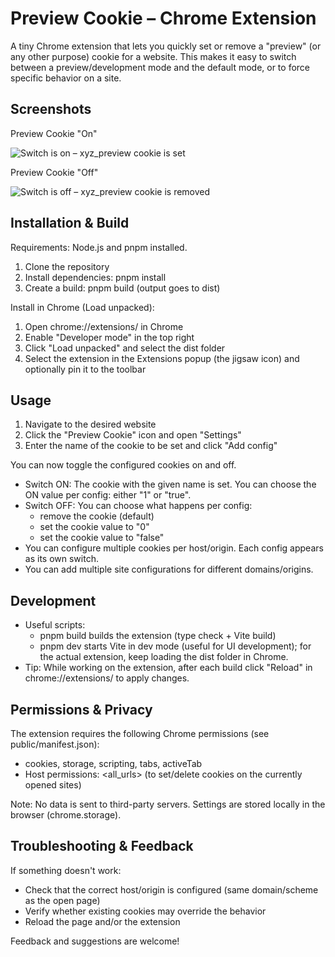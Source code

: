 # Preview Cookie – Chrome Extension

A tiny Chrome extension that lets you quickly set or remove a "preview" (or any other purpose) cookie for a website. This makes it easy to switch between a preview/development mode and the default mode, or to force specific behavior on a site.

## Screenshots

Preview Cookie "On"

![Switch is on – xyz_preview cookie is set](screenshot_1.png)

Preview Cookie "Off"

![Switch is off – xyz_preview cookie is removed](screenshot_2.png)

## Installation & Build

Requirements: Node.js and pnpm installed.

1. Clone the repository
2. Install dependencies: pnpm install
3. Create a build: pnpm build (output goes to dist)

Install in Chrome (Load unpacked):

1. Open chrome://extensions/ in Chrome
2. Enable "Developer mode" in the top right
3. Click "Load unpacked" and select the dist folder
4. Select the extension in the Extensions popup (the jigsaw icon) and optionally pin it to the toolbar

## Usage

1. Navigate to the desired website
2. Click the "Preview Cookie" icon and open "Settings"
3. Enter the name of the cookie to be set and click "Add config"

You can now toggle the configured cookies on and off.
- Switch ON: The cookie with the given name is set. You can choose the ON value per config: either "1" or "true".
- Switch OFF: You can choose what happens per config:
  - remove the cookie (default)
  - set the cookie value to "0"
  - set the cookie value to "false"
- You can configure multiple cookies per host/origin. Each config appears as its own switch.
- You can add multiple site configurations for different domains/origins.

## Development

- Useful scripts:
  - pnpm build builds the extension (type check + Vite build)
  - pnpm dev starts Vite in dev mode (useful for UI development); for the actual extension, keep loading the dist folder in Chrome.
- Tip: While working on the extension, after each build click "Reload" in chrome://extensions/ to apply changes.

## Permissions & Privacy

The extension requires the following Chrome permissions (see public/manifest.json):
- cookies, storage, scripting, tabs, activeTab
- Host permissions: <all_urls> (to set/delete cookies on the currently opened sites)

Note: No data is sent to third-party servers. Settings are stored locally in the browser (chrome.storage).

## Troubleshooting & Feedback

If something doesn't work:
- Check that the correct host/origin is configured (same domain/scheme as the open page)
- Verify whether existing cookies may override the behavior
- Reload the page and/or the extension

Feedback and suggestions are welcome!
